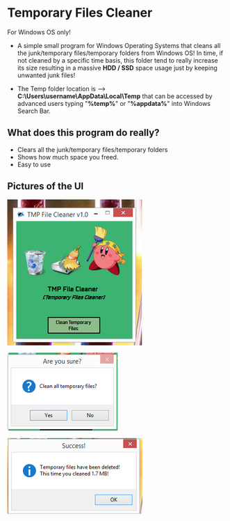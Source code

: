# Temporary Files Cleaner
For Windows OS only!

- A simple small program for Windows Operating Systems that cleans all the junk/temporary files/temporary folders from Windows OS! In time, if not cleaned by a specific time basis, this folder tend to really increase its size resulting in a massive **HDD / SSD** space usage just by keeping unwanted junk files!

- The Temp folder location is --> **C:\Users\username\AppData\Local\Temp** that can be accessed by advanced users typing "**%temp%**" or "**%appdata%**" into Windows Search Bar.

## What does this program do really?
- Clears all the junk/temporary files/temporary folders
- Shows how much space you freed.
- Easy to use


## Pictures of the UI

![Screenshot](pic1.PNG)

![Screenshot](pic2.PNG)

![Screenshot](pic3.PNG)





